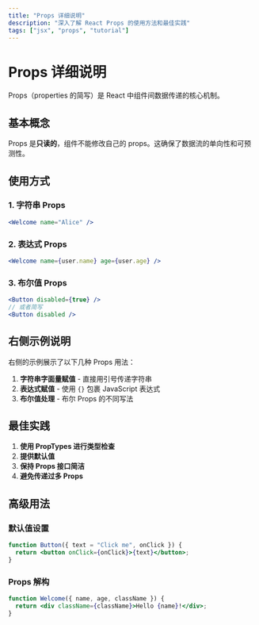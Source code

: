 ```yaml
---
title: "Props 详细说明"
description: "深入了解 React Props 的使用方法和最佳实践"
tags: ["jsx", "props", "tutorial"]
---
```


# Props 详细说明

Props（properties 的简写）是 React 中组件间数据传递的核心机制。

## 基本概念

Props 是**只读的**，组件不能修改自己的 props。这确保了数据流的单向性和可预测性。

## 使用方式

### 1. 字符串 Props
```jsx
<Welcome name="Alice" />
```

### 2. 表达式 Props
```jsx
<Welcome name={user.name} age={user.age} />
```

### 3. 布尔值 Props
```jsx
<Button disabled={true} />
// 或者简写
<Button disabled />
```

## 右侧示例说明

右侧的示例展示了以下几种 Props 用法：

1. **字符串字面量赋值** - 直接用引号传递字符串
2. **表达式赋值** - 使用 `{}` 包裹 JavaScript 表达式
3. **布尔值处理** - 布尔 Props 的不同写法

## 最佳实践

1. **使用 PropTypes 进行类型检查**
2. **提供默认值**
3. **保持 Props 接口简洁**
4. **避免传递过多 Props**

## 高级用法

### 默认值设置
```jsx
function Button({ text = "Click me", onClick }) {
  return <button onClick={onClick}>{text}</button>;
}
```

### Props 解构
```jsx
function Welcome({ name, age, className }) {
  return <div className={className}>Hello {name}!</div>;
}
``` 